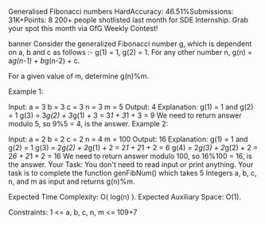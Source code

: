 Generalised Fibonacci numbers
HardAccuracy: 46.51%Submissions: 31K+Points: 8
200+ people shotlisted last month for SDE Internship. Grab your spot this month via GfG Weekly Contest! 

banner
Consider the generalized Fibonacci number g, which is dependent on a, b and c as follows :-
g(1) = 1, g(2) = 1. For any other number n, g(n) = a*g(n-1) + b*g(n-2) + c.

For a given value of m, determine g(n)%m.

Example 1:

Input:
a = 3
b = 3
c = 3
n = 3
m = 5
Output:
4
Explanation:
g(1) = 1 and g(2) = 1 
g(3) = 3*g(2) + 3*g(1) + 3 = 3*1 + 3*1 + 3 = 9
We need to return answer modulo 5, so 9%5 = 4, is the answer.
Example 2:

Input:
a = 2
b = 2
c = 2
n = 4
m = 100
Output:
16
Explanation:
g(1) = 1 and g(2) = 1
g(3) = 2*g(2) + 2*g(1) + 2 = 2*1 + 2*1 + 2 = 6
g(4) = 2*g(3) + 2*g(2) + 2  = 2*6 + 2*1 + 2 = 16
We need to return answer modulo 100, so 16%100 = 16, is the answer.
Your Task:
You don't need to read input or print anything. Your task is to complete the function genFibNum() which takes 5 Integers a, b, c, n, and m as input and returns g(n)%m.

Expected Time Complexity: O( log(n) ).
Expected Auxiliary Space: O(1).

Constraints:
1 <= a, b, c, n, m <= 109+7

